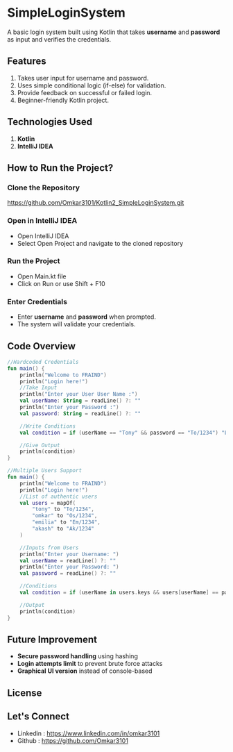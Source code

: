 # SimpleLoginSystem
A basic login system built using Kotlin that takes **username** and **password** as input and verifies the credentials.

## Features
1. Takes user input for username and password.
2. Uses simple conditional logic (if-else) for validation.
3. Provide feedback on successful or failed login.
4. Beginner-friendly Kotlin project.

## Technologies Used
1. **Kotlin**
2. **IntelliJ IDEA**

## How to Run the Project?
### Clone the Repository
https://github.com/Omkar3101/Kotlin2_SimpleLoginSystem.git
### Open in IntelliJ IDEA
* Open IntelliJ IDEA
* Select Open Project and navigate to the cloned repository

### Run the Project
* Open Main.kt file
* Click on Run or use Shift + F10

### Enter Credentials
* Enter **username** and **password** when prompted.
* The system will validate your credentials.

## Code Overview

```kotlin
//Hardcoded Credentials
fun main() {
    println("Welcome to FRAIND")
    println("Login here!")
    //Take Input
    println("Enter your User User Name :")
    val userName: String = readLine() ?: ""
    println("Enter your Password :")
    val password: String = readLine() ?: ""

    //Write Conditions
    val condition = if (userName == "Tony" && password == "To/1234") "Login Successful! Welcome $userName" else "Invalid Username or Password. Click below to Sign up"

    //Give Output
    println(condition)
}

//Multiple Users Support
fun main() {
    println("Welcome to FRAIND")
    println("Login here!")
    //List of authentic users
    val users = mapOf(
        "tony" to "To/1234",
        "omkar" to "Os/1234",
        "emilia" to "Em/1234",
        "akash" to "Ak/1234"
    )

    //Inputs from Users
    println("Enter your Username: ")
    val userName = readLine() ?: ""
    println("Enter your Password: ")
    val password = readLine() ?: ""

    //Conditions
    val condition = if (userName in users.keys && users[userName] == password) "Login Successful, Welcome $userName" else "Invalid username or password! Click below to Signup."

    //Output
    println(condition)
}
```

## Future Improvement
* **Secure password handling** using hashing
* **Login attempts limit** to prevent brute force attacks
* **Graphical UI version** instead of console-based

## License


## Let's Connect 
* Linkedin : https://www.linkedin.com/in/omkar3101
* Github : https://github.com/Omkar3101 
